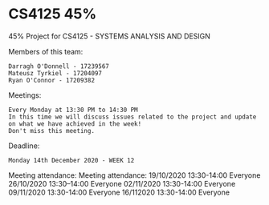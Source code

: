 # CS4125 45%

45% Project for CS4125 - SYSTEMS ANALYSIS AND DESIGN

Members of this team: 

    Darragh O'Donnell - 17239567 
    Mateusz Tyrkiel - 17204097 
    Ryan O'Connor - 17209382

Meetings: 

    Every Monday at 13:30 PM to 14:30 PM  
    In this time we will discuss issues related to the project and update on what we have achieved in the week!
    Don't miss this meeting.

Deadline:

    Monday 14th December 2020 - WEEK 12

Meeting attendance:
    Meeting attendance:
        19/10/2020 13:30-14:00
            Everyone
        26/10/2020 13:30–14:00
            Everyone
        02/11/2020 13:30-14:00
            Everyone
        09/11/2020 13:30-14:00
            Everyone
        16/112020 13:30-14:00
            Everyone
